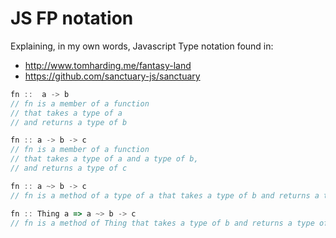 # JS FP notation
Explaining, in my own words, Javascript Type notation found in:

 - http://www.tomharding.me/fantasy-land
 - https://github.com/sanctuary-js/sanctuary
```javascript
fn ::  a -> b
// fn is a member of a function 
// that takes a type of a 
// and returns a type of b

fn :: a -> b -> c
// fn is a member of a function 
// that takes a type of a and a type of b, 
// and returns a type of c

fn :: a ~> b -> c
// fn is a method of a type of a that takes a type of b and returns a type of c

fn :: Thing a => a ~> b -> c
// fn is a method of Thing that takes a type of b and returns a type of c
```
<!--stackedit_data:
eyJoaXN0b3J5IjpbLTE1NTk3NDQ5NTVdfQ==
-->